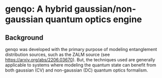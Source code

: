 # genqo: A hybrid gaussian/non-gaussian quantum optics engine

## Background
genqo was developed with the primary purpose of modeling entanglement distribution sources, such as the ZALM source (see https://arxiv.org/abs/2206.03670). But, the techniques used are generally applicable to systems where modeling the quantum state can benefit from both gaussian (CV) and non-gaussian (DC) quantum optics formalism. 

